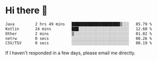 # Hi there 👋
<!--START_SECTION:waka-->

```txt
Java         2 hrs 49 mins   █████████████████████▒░░░   85.79 %
Kotlin       24 mins         ███░░░░░░░░░░░░░░░░░░░░░░   12.60 %
Other        2 mins          ▒░░░░░░░░░░░░░░░░░░░░░░░░   01.02 %
netrw        0 secs          ░░░░░░░░░░░░░░░░░░░░░░░░░   00.26 %
CSV/TSV      0 secs          ░░░░░░░░░░░░░░░░░░░░░░░░░   00.19 %
```

<!--END_SECTION:waka-->

If I haven't responded in a few days, please email me directly. 
